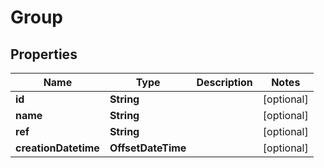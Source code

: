 

# Group

## Properties

Name | Type | Description | Notes
------------ | ------------- | ------------- | -------------
**id** | **String** |  |  [optional]
**name** | **String** |  |  [optional]
**ref** | **String** |  |  [optional]
**creationDatetime** | **OffsetDateTime** |  |  [optional]



